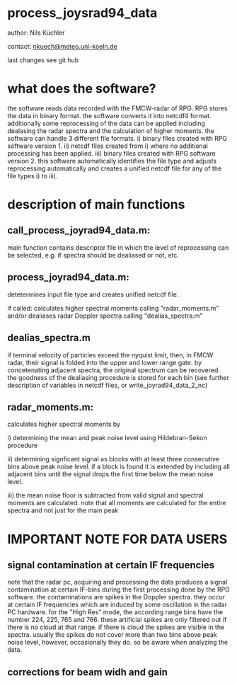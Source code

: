 # process_joysrad94_data

author: Nils Küchler

contact: nkuech@meteo.uni-koeln.de

last changes see git hub

# what does the software?
the software reads data recorded with the FMCW-radar of RPG. RPG stores the data in binary format. the software converts it into netcdf4 format. additionally some reprocessing of the data can be applied including dealasing the radar spectra and the calculation of higher moments. the software can handle 3 different file formats. i) binary files created with RPG software version 1. ii) netcdf files created from i) where no additional processing has been applied. iii) binary files created with RPG software version 2. this software automatically identifies the file type and adjusts reprocessing automatically and creates a unified netcdf file for any of the file types i) to iii).

# description of main functions
## call_process_joyrad94_data.m:
main function contains descriptor file in which the level of reprocessing can be selected, e.g. if spectra should be dealiased or not, etc.

## process_joyrad94_data.m:
detetermines input file type and creates unified netcdf file.

if called: calculates higher spectral moments calling "radar_moments.m" and/or dealiases radar Doppler spectra calling "dealias_spectra.m"

## dealias_spectra.m
if terminal velocity of particles exceed the nyquist limit, then, in FMCW radar, their signal is folded into the upper and lower range gate. by concetenating adjacent spectra, the original spectrum can be recovered. the goodness of the dealiasing procedure is stored for each bin (see further description of variables in netcdf files, or write_joyrad94_data_2_nc)

## radar_moments.m:
calculates higher spectral moments by

i) determining the mean and peak noise level using Hildebran-Sekon procedure

ii) determining signficant signal as blocks with at least three consecutive bins above peak noise level. if a block is found it is extended by including all adjacent bins until the signal drops the first time below the mean noise level.

iii) the mean noise floor is subtracted from valid signal and spectral moments are calculated. note that all moments are calculated for the entire spectra and not just for the main peak

# IMPORTANT NOTE FOR DATA USERS
## signal contamination at certain IF frequencies
note that the radar pc, acquiring and processing the data produces a signal contamination at certain IF-bins during the first processing done by the RPG software. the contaminations are spikes in the Doppler spectra. they occur at certain IF frequencies which are induced by some oscillation in the radar PC hardware. for the "High Res" mode, the according range bins have the number 224, 225, 765 and 766. these artificial spikes are only filtered out if there is no cloud at that range. if there is cloud the spikes are visible in the spectra. usually the spikes do not cover more than two bins above peak noise level, however, occasionally they do. so be aware when analyzing the data.

## corrections for beam widh and gain


